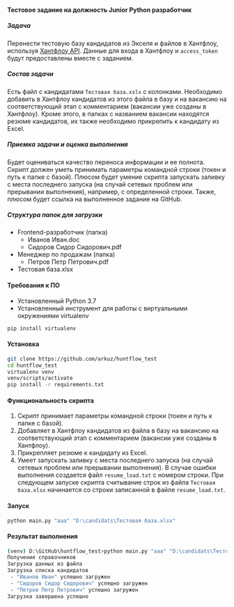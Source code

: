 #### Тестовое задание на должность Junior Python разработчик
##### Задача
Перенести тестовую базу кандидатов из Экселя и файлов в Хантфлоу, используя [Хантфлоу API](https://github.com/huntflow/api). 
Данные для входа в Хантфлоу и `access_token` будут предоставлены вместе с заданием.

##### Состав задачи

Есть файл с кандидатами `Тестовая база.xslx` с колонками.
Необходимо добавить в Хантфлоу кандидатов из этого файла в базу и на вакансию на соответствующий этап с комментарием (вакансии уже созданы в Хантфлоу).
Кроме этого, в папках с названием вакансии находятся резюме кандидатов, их также необходимо прикрепить к кандидату из Excel.

##### Приемка задачи и оценка выполнения

Будет оцениваться качество переноса информации и ее полнота.
Скрипт должен уметь принимать параметры командной строки (токен и путь к папке с базой).
Плюсом будет умение скрипта запускать заливку с места последнего запуска (на случай сетевых проблем или прерывании выполнения), например, с определенной строки.
Также, плюсом будет ссылка на выполненное задание на GitHub.

##### Структура папок для загрузки
 - Frontend-разработчик (папка)
    - Иванов Иван.doc
    - Сидоров Сидор Сидорович.pdf
 - Менеджер по продажам (папка)
    - Петров Петр Петрович.pdf
 - Тестовая база.xlsx
 
#### Требования к ПО
- Установленный Python 3.7
- Установленный инструмент для работы с виртуальными окружениями virtualenv
```bash
pip install virtualenv
```

#### Установка
```bash
git clone https://github.com/arkuz/huntflow_test
cd huntflow_test
virtualenv venv
venv/scripts/activate
pip install -r requirements.txt
```

#### Функциональность скрипта
1. Скрипт принимает параметры командной строки (токен и путь к папке с базой).
2. Добавляет в Хантфлоу кандидатов из файла в базу на вакансию на соответствующий этап с комментарием (вакансии уже созданы в Хантфлоу).
3. Прикрепляет резюме к кандидату из Excel.
4. Умеет запускать заливку с места последнего запуска (на случай сетевых проблем или прерывании выполнения). В случае ошибки выполнения создается файл `resume_load.txt` с номером строки. При следующем запуске скрипта считывание строк из файла `Тестовая база.xlsx` начинается со строки записанной в файле `resume_load.txt`.


#### Запуск
```bash
python main.py "aaa" "D:\candidats\Тестовая база.xlsx"
```

#### Результат выполнения
```bash
(venv) D:\GitHub\huntflow_test>python main.py "aaa" "D:\candidats\Тестовая база.xlsx"
Получение справочников
Загрузка данных из файла
Загрузка списка кандидатов
 - "Иванов Иван" успешно загружен
 - "Сидоров Сидор Сидорович" успешно загружен
 - "Петров Петр Петрович" успешно загружен
Загрузка завершена успешно
```
